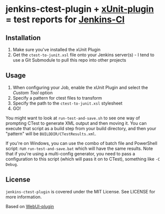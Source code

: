 # jenkins-ctest-plugin + [xUnit-plugin](http://wiki.jenkins-ci.org/display/JENKINS/xUnit+Plugin "xUnit Plugin") = test reports for [Jenkins-CI](http://jenkins-ci.org/ "Extensible continuous integration server")

## Installation

1. Make sure you've installed the xUnit Plugin
2. Get the `ctest-to-junit.xsl` file onto your Jenkins server(s) - I tend to use a Git Submodule to pull this repo into other projects

## Usage

1. When configuring your Job, enable the xUnit Plugin and select the *Custom Tool* option
2. Specify a pattern for ctest files to transform
3. Specify the path to the `ctest-to-junit.xsl` stylesheet
4. GO!

You might want to look at `run-test-and-save.sh` to see one way of prompting CTest to generate XML output and then moving it. You can execute that script as a build step from your build directory, and then your "pattern" will be `BUILDDIR/CTestResults.xml`.

If you're on Windows, you can use the combo of batch file and PowerShell script: run `run-test-and-save.bat` which will have the same results. Note that if you're using a multi-config generator, you need to pass a configuration to this script (which will pass it on to CTest), something like `-C Debug`.

## License

`jenkins-ctest-plugin` is covered under the MIT License. See LICENSE for more information.

Based on [WebUI-plugin](https://github.com/versionone/webui-plugin "WebUI Plugin")

